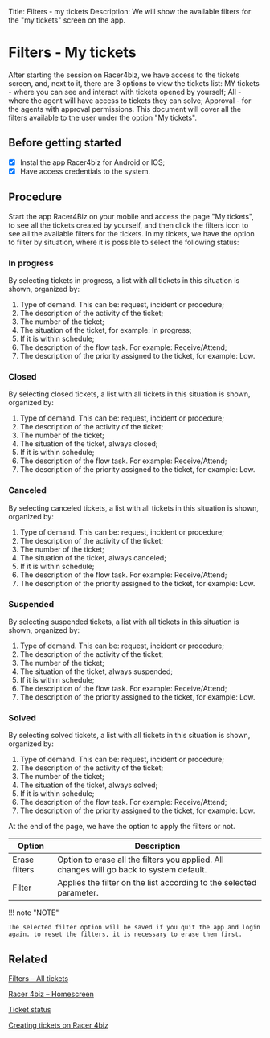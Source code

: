 Title: Filters - my tickets
Description: We will show the available filters for the "my tickets" screen on the app.

# Filters - My tickets

After starting the session on Racer4biz, we have access to the tickets screen, and, next to it, there are 3 options to view the tickets list: MY tickets - where you can see and interact with tickets opened by yourself; All - where the agent will have access to tickets they can solve; Approval - for the agents with approval permissions.
This document will cover all the filters available to the user under the option "My tickets".

## Before getting started

- [x] Instal the app Racer4biz for Android or IOS;  
- [x] Have access credentials to the system.

## Procedure

Start the app Racer4Biz on your mobile and access the page "My tickets", to see all the tickets created by yourself, and then click the filters icon to see all the available filters for the tickets.
In my tickets, we have the option to filter by situation, where it is possible to select the following status:

### In progress  

By selecting tickets in progress, a list with all tickets in this situation is shown, organized by:  
  
1. Type of demand. This can be: request, incident or procedure;
2. The description of the activity of the ticket;
3. The number of the ticket;
4. The situation of the ticket, for example: In progress;
5. If it is within schedule;
6. The description of the flow task. For example: Receive/Attend;
7. The description of the priority assigned to the ticket, for example: Low.
    
### Closed  

By selecting closed tickets, a list with all tickets in this situation is shown, organized by:

1. Type of demand. This can be: request, incident or procedure;
2. The description of the activity of the ticket;
3. The number of the ticket;
4. The situation of the ticket, always closed;
5. If it is within schedule;
6. The description of the flow task. For example: Receive/Attend;
7. The description of the priority assigned to the ticket, for example: Low.
    
### Canceled  

By selecting canceled tickets, a list with all tickets in this situation is shown, organized by:

1. Type of demand. This can be: request, incident or procedure;
2. The description of the activity of the ticket;
3. The number of the ticket;
4. The situation of the ticket, always canceled;
5. If it is within schedule;
6. The description of the flow task. For example: Receive/Attend;
7. The description of the priority assigned to the ticket, for example: Low.
    
### Suspended  

By selecting suspended tickets, a list with all tickets in this situation is shown, organized by:  

1. Type of demand. This can be: request, incident or procedure;
2. The description of the activity of the ticket;
3. The number of the ticket;
4. The situation of the ticket, always suspended;
5. If it is within schedule;
6. The description of the flow task. For example: Receive/Attend;
7. The description of the priority assigned to the ticket, for example: Low.
    
### Solved  

By selecting solved tickets, a list with all tickets in this situation is shown, organized by:

1. Type of demand. This can be: request, incident or procedure;
2. The description of the activity of the ticket;
3. The number of the ticket;
4. The situation of the ticket, always solved;
5. If it is within schedule;
6. The description of the flow task. For example: Receive/Attend;
7. The description of the priority assigned to the ticket, for example: Low.

At the end of the page, we have the option to apply the filters or not.

|Option|Description|
|-----|---------|
|Erase filters| Option to erase all the filters you applied. All changes will go back to system default.|
|Filter|Applies the filter on the list according to the selected parameter.|

!!! note "NOTE"

    The selected filter option will be saved if you quit the app and login again. to reset the filters, it is necessary to erase them first.

## Related  

[Filters – All tickets](/en-us/4biz-helium/additional-features/racer-4biz-app/all-tickets-filter.html)

[Racer 4biz – Homescreen](/en-us/4biz-helium/additional-features/racer-4biz-app/racer-homescreen.html)

[Ticket status](/en-us/4biz-helium/additional-features/racer-4biz-app/ticket-status-racer.html)

[Creating tickets on Racer 4biz](/en-us/4biz-helium/additional-features/racer-4biz-app/create-ticket-racer.html)
